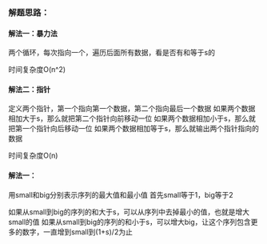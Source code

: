 ### 解题思路：
#### 解法一：暴力法
两个循环，每次指向一个，遍历后面所有数据，看是否有和等于s的

时间复杂度O(n^2)

#### 解法二：指针
定义两个指针，第一个指向第一个数据，第二个指向最后一个数据
如果两个数据相加大于s，那么就把第二个指针向前移动一位
如果两个数据相加小于s，那么就把第一个指针向后移动一位
如果两个数据相加等于s，那么就输出两个指针指向的数据

时间复杂度O(n)

#### 解法一：
用small和big分别表示序列的最大值和最小值
首先small等于1，big等于2

如果从small到big的序列的和大于s，可以从序列中去掉最小的值，也就是增大small的值
如果从small到big的序列的和小于s，可以增大big，让这个序列包含更多的数字，一直增到small到(1+s)/2为止
